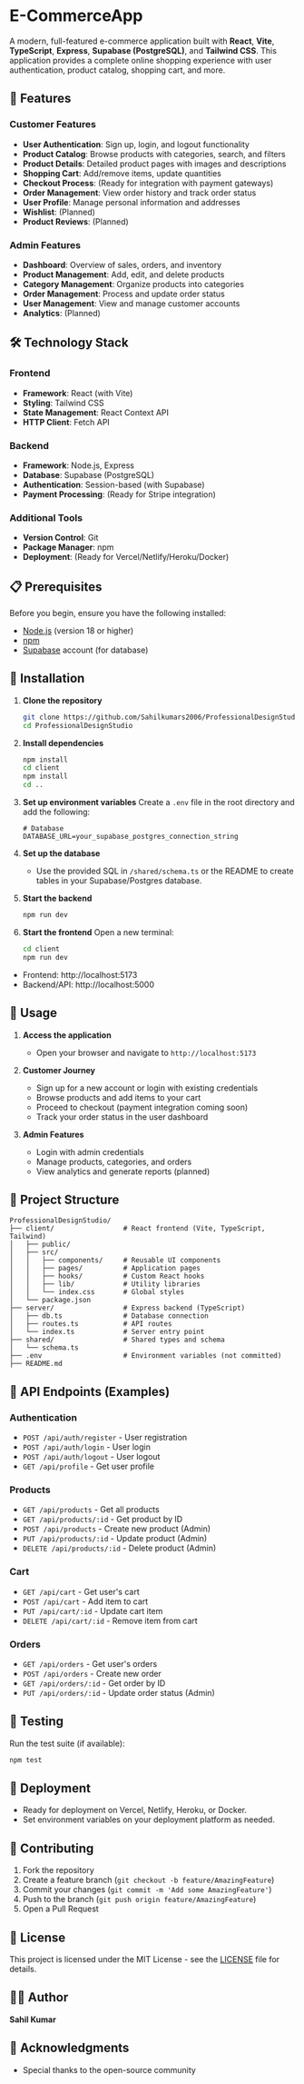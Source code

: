 # E-CommerceApp

A modern, full-featured e-commerce application built with **React**, **Vite**, **TypeScript**, **Express**, **Supabase (PostgreSQL)**, and **Tailwind CSS**. This application provides a complete online shopping experience with user authentication, product catalog, shopping cart, and more.

## 🚀 Features

### Customer Features
- **User Authentication**: Sign up, login, and logout functionality
- **Product Catalog**: Browse products with categories, search, and filters
- **Product Details**: Detailed product pages with images and descriptions
- **Shopping Cart**: Add/remove items, update quantities
- **Checkout Process**: (Ready for integration with payment gateways)
- **Order Management**: View order history and track order status
- **User Profile**: Manage personal information and addresses
- **Wishlist**: (Planned)
- **Product Reviews**: (Planned)

### Admin Features
- **Dashboard**: Overview of sales, orders, and inventory
- **Product Management**: Add, edit, and delete products
- **Category Management**: Organize products into categories
- **Order Management**: Process and update order status
- **User Management**: View and manage customer accounts
- **Analytics**: (Planned)

## 🛠️ Technology Stack

### Frontend
- **Framework**: React (with Vite)
- **Styling**: Tailwind CSS
- **State Management**: React Context API
- **HTTP Client**: Fetch API

### Backend
- **Framework**: Node.js, Express
- **Database**: Supabase (PostgreSQL)
- **Authentication**: Session-based (with Supabase)
- **Payment Processing**: (Ready for Stripe integration)

### Additional Tools
- **Version Control**: Git
- **Package Manager**: npm
- **Deployment**: (Ready for Vercel/Netlify/Heroku/Docker)

## 📋 Prerequisites

Before you begin, ensure you have the following installed:
- [Node.js](https://nodejs.org/) (version 18 or higher)
- [npm](https://www.npmjs.com/)
- [Supabase](https://supabase.com/) account (for database)

## 🔧 Installation

1. **Clone the repository**
   ```bash
   git clone https://github.com/Sahilkumars2006/ProfessionalDesignStudio.git
   cd ProfessionalDesignStudio
   ```

2. **Install dependencies**
   ```bash
   npm install
   cd client
   npm install
   cd ..
   ```

3. **Set up environment variables**
   Create a `.env` file in the root directory and add the following:
   ```env
   # Database
   DATABASE_URL=your_supabase_postgres_connection_string
   ```

4. **Set up the database**
   - Use the provided SQL in `/shared/schema.ts` or the README to create tables in your Supabase/Postgres database.

5. **Start the backend**
   ```bash
   npm run dev
   ```

6. **Start the frontend**
   Open a new terminal:
   ```bash
   cd client
   npm run dev
   ```

- Frontend: http://localhost:5173
- Backend/API: http://localhost:5000

## 🚦 Usage

1. **Access the application**
   - Open your browser and navigate to `http://localhost:5173`

2. **Customer Journey**
   - Sign up for a new account or login with existing credentials
   - Browse products and add items to your cart
   - Proceed to checkout (payment integration coming soon)
   - Track your order status in the user dashboard

3. **Admin Features**
   - Login with admin credentials
   - Manage products, categories, and orders
   - View analytics and generate reports (planned)

## 📁 Project Structure

```
ProfessionalDesignStudio/
├── client/                 # React frontend (Vite, TypeScript, Tailwind)
│   ├── public/
│   ├── src/
│   │   ├── components/     # Reusable UI components
│   │   ├── pages/          # Application pages
│   │   ├── hooks/          # Custom React hooks
│   │   ├── lib/            # Utility libraries
│   │   └── index.css       # Global styles
│   └── package.json
├── server/                 # Express backend (TypeScript)
│   ├── db.ts               # Database connection
│   ├── routes.ts           # API routes
│   └── index.ts            # Server entry point
├── shared/                 # Shared types and schema
│   └── schema.ts
├── .env                    # Environment variables (not committed)
├── README.md
```

## 🔐 API Endpoints (Examples)

### Authentication
- `POST /api/auth/register` - User registration
- `POST /api/auth/login` - User login
- `POST /api/auth/logout` - User logout
- `GET /api/profile` - Get user profile

### Products
- `GET /api/products` - Get all products
- `GET /api/products/:id` - Get product by ID
- `POST /api/products` - Create new product (Admin)
- `PUT /api/products/:id` - Update product (Admin)
- `DELETE /api/products/:id` - Delete product (Admin)

### Cart
- `GET /api/cart` - Get user's cart
- `POST /api/cart` - Add item to cart
- `PUT /api/cart/:id` - Update cart item
- `DELETE /api/cart/:id` - Remove item from cart

### Orders
- `GET /api/orders` - Get user's orders
- `POST /api/orders` - Create new order
- `GET /api/orders/:id` - Get order by ID
- `PUT /api/orders/:id` - Update order status (Admin)

## 🧪 Testing

Run the test suite (if available):
```bash
npm test
```

## 🚀 Deployment

- Ready for deployment on Vercel, Netlify, Heroku, or Docker.
- Set environment variables on your deployment platform as needed.

## 🤝 Contributing

1. Fork the repository
2. Create a feature branch (`git checkout -b feature/AmazingFeature`)
3. Commit your changes (`git commit -m 'Add some AmazingFeature'`)
4. Push to the branch (`git push origin feature/AmazingFeature`)
5. Open a Pull Request

## 📝 License

This project is licensed under the MIT License - see the [LICENSE](LICENSE) file for details.

## 👨‍💻 Author

**Sahil Kumar**

## 🙏 Acknowledgments
- Special thanks to the open-source community 
